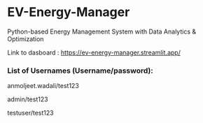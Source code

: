 # EV-Energy-Manager
Python-based Energy Management System with Data Analytics &amp; Optimization

Link to dasboard : https://ev-energy-manager.streamlit.app/

### List of Usernames (Username/password):

anmoljeet.wadali/test123

admin/test123

testuser/test123
